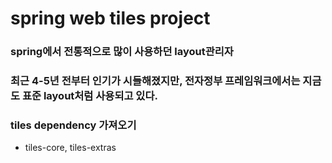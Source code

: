 # spring web tiles project

### spring에서 전통적으로 많이 사용하던 layout관리자
### 최근 4-5년 전부터 인기가 시들해졌지만, 전자정부 프레임워크에서는 지금도 표준 layout처럼 사용되고 있다.

### tiles dependency 가져오기
* tiles-core, tiles-extras